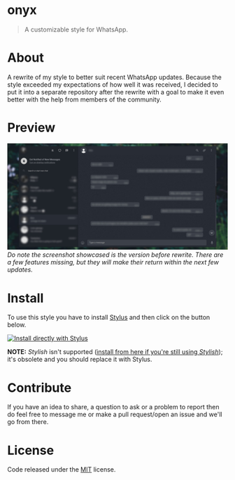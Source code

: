 # onyx

> A customizable style for WhatsApp.


# About

A rewrite of my style to better suit recent WhatsApp updates. Because the style exceeded my expectations of how well it was received, I decided to put it into a separate repository after the rewrite with a goal to make it even better with the help from members of the community.


# Preview

![preview](images/preview.png)
_Do note the screenshot showcased is the version before rewrite. There are a few features missing, but they will make their return within the next few updates._


# Install

To use this style you have to install [Stylus](https://add0n.com/stylus.html) and then click on the button below.

[![Install directly with Stylus](https://img.shields.io/badge/Install%20directly%20with-Stylus-285959.svg)](https://rawgit.com/vednoc/onyx/master/WhatsApp.user.css)

**NOTE:** _Stylish_ isn't supported ([install from here if you're still using *Stylish*](https://userstyles.org/styles/142096)); it's obsolete and you should replace it with Stylus.


# Contribute

If you have an idea to share, a question to ask or a problem to report then do feel free to message me or make a pull request/open an issue and we'll go from there.


# License

Code released under the [MIT](LICENSE) license.

